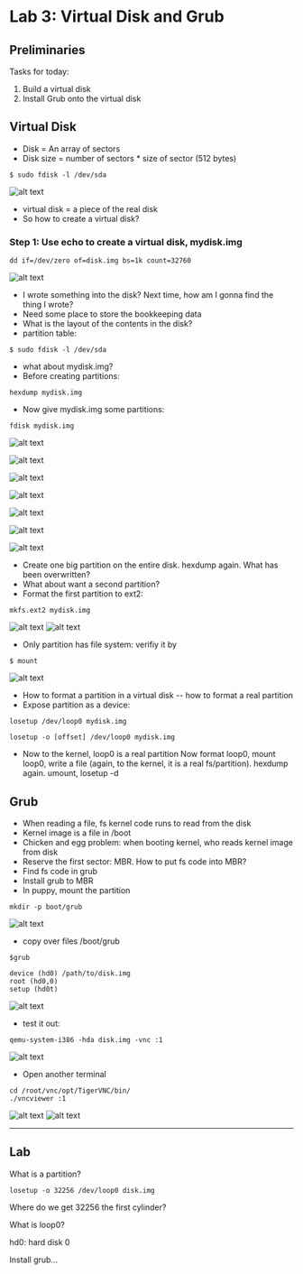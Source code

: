 # Lab 3: Virtual Disk and Grub
## Preliminaries
Tasks for today:
1. Build a virtual disk
2. Install Grub onto the virtual disk

## Virtual Disk
* Disk = An array of sectors
* Disk size = number of sectors * size of sector (512 bytes)

```
$ sudo fdisk -l /dev/sda
```
![alt text](./image/Lab3/02.png)
* virtual disk = a piece of the real disk
* So how to create a virtual disk?
### Step 1: Use echo to create a virtual disk, mydisk.img
```
dd if=/dev/zero of=disk.img bs=1k count=32760
```
![alt text](./image/Lab3/01.png)

* I wrote something into the disk? Next time, how am I gonna find the thing I wrote?
* Need some place to store the bookkeeping data
* What is the layout of the contents in the disk?
* partition table:
```
$ sudo fdisk -l /dev/sda 
```
*  what about mydisk.img?
* Before creating partitions: 
```
hexdump mydisk.img
```
* Now give mydisk.img some partitions: 
```
fdisk mydisk.img
```
![alt text](./image/Lab3/03.png)

![alt text](./image/Lab3/04.png)

![alt text](./image/Lab3/05.png)

![alt text](./image/Lab3/06.png)

![alt text](./image/Lab3/07.png)

![alt text](./image/Lab3/08.png)

![alt text](./image/Lab3/09.png)

* Create one big partition on the entire disk. hexdump again. What has been overwritten?
* What about want a second partition?
* Format the first partition to ext2: 
```
mkfs.ext2 mydisk.img
```
![alt text](./image/Lab3/10.png)
![alt text](./image/Lab3/11.png)
* Only partition has file system: verifiy it by 
```
$ mount
```
![alt text](./image/Lab3/12.png)

* How to format a partition in a virtual disk -- how to format a real partition
* Expose partition as a device: 
```
losetup /dev/loop0 mydisk.img
```
```
losetup -o [offset] /dev/loop0 mydisk.img
```
* Now to the kernel, loop0 is a real partition
Now format loop0, mount loop0, write a file (again, to the kernel, it is a real fs/partition). hexdump again. umount, losetup -d

## Grub
* When reading a file, fs kernel code runs to read from the disk
* Kernel image is a file in /boot
* Chicken and egg problem: when booting kernel, who reads kernel image from disk
* Reserve the first sector: MBR. How to put fs code into MBR?
* Find fs code in grub
* Install grub to MBR
* In puppy, mount the partition
```
mkdir -p boot/grub
```
![alt text](./image/Lab3/13.png)
* copy over files /boot/grub
```
$grub
```
```
device (hd0) /path/to/disk.img
root (hd0,0)
setup (hd0t)
```
![alt text](./image/Lab3/14.png)
* test it out: 
```
qemu-system-i386 -hda disk.img -vnc :1
```

![alt text](./image/Lab3/15.png)
* Open another terminal
```
cd /root/vnc/opt/TigerVNC/bin/
./vncviewer :1
```
![alt text](./image/Lab3/16.png)
![alt text](./image/Lab3/17.png)
***


## Lab

What is a partition?

```
losetup -o 32256 /dev/loop0 disk.img
```
Where do we get 32256 the first cylinder? 

What is loop0?

hd0: hard disk 0

Install grub...